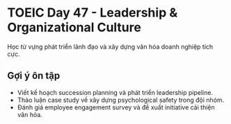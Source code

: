 # TOEIC Day 47 - Leadership & Organizational Culture

Học từ vựng phát triển lãnh đạo và xây dựng văn hóa doanh nghiệp tích cực.

## Gợi ý ôn tập
- Viết kế hoạch succession planning và phát triển leadership pipeline.
- Thảo luận case study về xây dựng psychological safety trong đội nhóm.
- Đánh giá employee engagement survey và đề xuất initiative cải thiện văn hóa.
